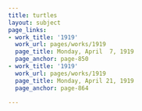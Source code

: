 ```yaml
---
title: turtles
layout: subject
page_links:
- work_title: '1919'
  work_url: pages/works/1919
  page_title: Monday, April  7, 1919
  page_anchor: page-850
- work_title: '1919'
  work_url: pages/works/1919
  page_title: Monday, April 21, 1919
  page_anchor: page-864

---
```

